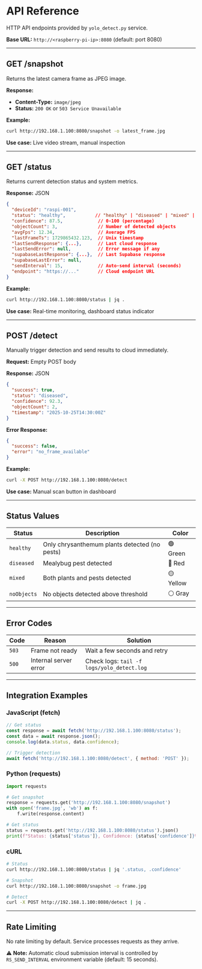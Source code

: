 # API Reference

HTTP API endpoints provided by `yolo_detect.py` service.

**Base URL:** `http://<raspberry-pi-ip>:8080` (default: port 8080)

---

## GET /snapshot

Returns the latest camera frame as JPEG image.

**Response:**
- **Content-Type:** `image/jpeg`
- **Status:** `200 OK` or `503 Service Unavailable`

**Example:**
```bash
curl http://192.168.1.100:8080/snapshot -o latest_frame.jpg
```

**Use case:** Live video stream, manual inspection

---

## GET /status

Returns current detection status and system metrics.

**Response:** JSON
```json
{
  "deviceId": "raspi-001",
  "status": "healthy",           // "healthy" | "diseased" | "mixed" | "noObjects"
  "confidence": 87.5,             // 0-100 (percentage)
  "objectCount": 3,               // Number of detected objects
  "avgFps": 12.34,                // Average FPS
  "lastFrameTs": 1729865432.123,  // Unix timestamp
  "lastSendResponse": {...},      // Last cloud response
  "lastSendError": null,          // Error message if any
  "supabaseLastResponse": {...},  // Last Supabase response
  "supabaseLastError": null,
  "sendInterval": 15,             // Auto-send interval (seconds)
  "endpoint": "https://..."       // Cloud endpoint URL
}
```

**Example:**
```bash
curl http://192.168.1.100:8080/status | jq .
```

**Use case:** Real-time monitoring, dashboard status indicator

---

## POST /detect

Manually trigger detection and send results to cloud immediately.

**Request:** Empty POST body

**Response:** JSON
```json
{
  "success": true,
  "status": "diseased",
  "confidence": 92.3,
  "objectCount": 2,
  "timestamp": "2025-10-25T14:30:00Z"
}
```

**Error Response:**
```json
{
  "success": false,
  "error": "no_frame_available"
}
```

**Example:**
```bash
curl -X POST http://192.168.1.100:8080/detect
```

**Use case:** Manual scan button in dashboard

---

## Status Values

| Status | Description | Color |
|--------|-------------|-------|
| `healthy` | Only chrysanthemum plants detected (no pests) | 🟢 Green |
| `diseased` | Mealybug pest detected | 🔴 Red |
| `mixed` | Both plants and pests detected | 🟡 Yellow |
| `noObjects` | No objects detected above threshold | ⚪ Gray |

---

## Error Codes

| Code | Reason | Solution |
|------|--------|----------|
| `503` | Frame not ready | Wait a few seconds and retry |
| `500` | Internal server error | Check logs: `tail -f logs/yolo_detect.log` |

---

## Integration Examples

### JavaScript (fetch)
```javascript
// Get status
const response = await fetch('http://192.168.1.100:8080/status');
const data = await response.json();
console.log(data.status, data.confidence);

// Trigger detection
await fetch('http://192.168.1.100:8080/detect', { method: 'POST' });
```

### Python (requests)
```python
import requests

# Get snapshot
response = requests.get('http://192.168.1.100:8080/snapshot')
with open('frame.jpg', 'wb') as f:
    f.write(response.content)

# Get status
status = requests.get('http://192.168.1.100:8080/status').json()
print(f"Status: {status['status']}, Confidence: {status['confidence']}%")
```

### cURL
```bash
# Status
curl http://192.168.1.100:8080/status | jq '.status, .confidence'

# Snapshot
curl http://192.168.1.100:8080/snapshot -o frame.jpg

# Detect
curl -X POST http://192.168.1.100:8080/detect | jq .
```

---

## Rate Limiting

No rate limiting by default. Service processes requests as they arrive.

⚠️ **Note:** Automatic cloud submission interval is controlled by `RS_SEND_INTERVAL` environment variable (default: 15 seconds).
